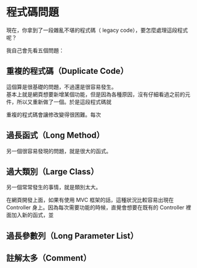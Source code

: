 # 程式碼問題

現在，你拿到了一段雜亂不堪的程式碼（ legacy code），要怎麼處理這段程式呢？

我自己會先看五個問題：

## 重複的程式碼（Duplicate Code）

這個算是很基礎的問題，不過還是很容易發生。  
基本上就是網頁想要新增某個功能，但是因為各種原因，沒有仔細看過之前的元件，所以又重新做了一個。於是這段程式碼就

重複的程式碼會讓修改變得很困難。每次

## 過長函式（Long Method）

另一個很容易發現的問題，就是很大的函式。

## 過大類別（Large Class）

另一個常常發生的事情，就是類別太大。

在網頁開發上面，如果有使用 MVC 框架的話，這種狀況比較容易出現在 Controller 身上。因為每次需要功能的時候，直覺會想要在既有的 Controller 裡面加入新的函式，並

## 過長參數列（Long Parameter List）

## 註解太多（Comment）



